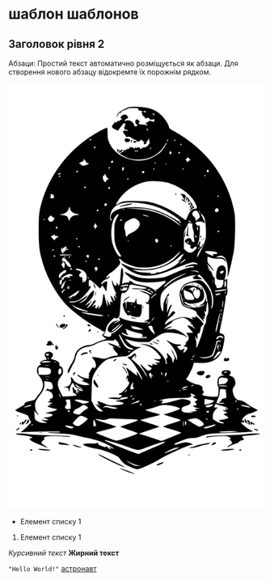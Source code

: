 # шаблон шаблонов
## Заголовок рівня 2


Абзаци: Простий текст автоматично розміщується як абзаци. Для створення нового абзацу відокремте їх порожнім рядком.


![шах](./src/image/spacechess.svg)


- Елемент списку 1
1. Елемент списку 1


_Курсивний текст_
**Жирний текст**


`"Hello World!"`
[астронавт](./src/image/astron.svg)